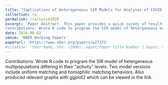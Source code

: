 ```yaml
---
title: "Implications of Heterogeneous SIR Models for Analyses of COVID-19"
collection: ra
permalink: /ra/covid2020
excerpt: 'Paper Abstract: This paper provides a quick survey of results on the classic SIR model and variants allowing for heterogeneity in contact rates. It notes that calibrating the classic model to data generated by a heterogeneous model can lead to forecasts that are biased in several ways and to understatement of the forecast uncertainty. Among the biases are that we may underestimate how quickly herd immunity might be reached, underestimate differences across regions, and have biased estimates of the impact of endogenous and policy-driven social distancing.
Contributions: Wrote R code to program the SIR model of hetergeneous multipopulations differing in their "activity" levels. Two model versions include uniform matching and homophilic matching behaviors. Also produced relevant graphs with ggplot2 which can be viewed in the link.'
date: 2020-06-02
venue: 'NBER Working Papers'
paperurl: 'https://www.nber.org/papers/w27373'
#citation: 'Your Name, You. (2009). &quot;Paper Title Number 1.&quot; <i>Journal 1</i>. 1(1).'
---
```

Contributions: Wrote R code to program the SIR model of hetergeneous multipopulations differing in their "activity" levels. Two model versions include uniform matching and homophilic matching behaviors. Also produced relevant graphs with ggplot2 which can be viewed in the link.

